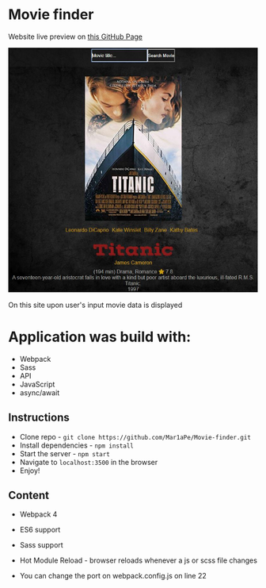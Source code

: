 # Movie finder

Website live preview on [this GitHub Page](https://mar1ape.github.io/Movie-finder/)


![Page preview](./app/images/movieView.JPG)

On this site upon user's input movie data is displayed

# Application was build with:

* Webpack
* Sass
* API
* JavaScript
* async/await

## Instructions

* Clone repo - `git clone https://github.com/Mar1aPe/Movie-finder.git`
* Install dependencies - `npm install`
* Start the server - `npm start`
* Navigate to `localhost:3500` in the browser
* Enjoy!

## Content

* Webpack 4
* ES6 support
* Sass support
* Hot Module Reload - browser reloads whenever a js or scss file changes

* You can change the port on webpack.config.js on line 22
